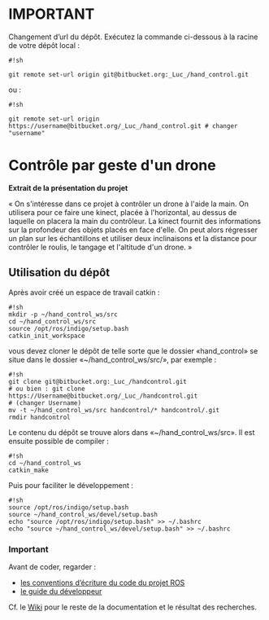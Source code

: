 # IMPORTANT #
Changement d’url du dépôt. Exécutez la commande ci-dessous à la racine de votre dépôt local :

```
#!sh

git remote set-url origin git@bitbucket.org:_Luc_/hand_control.git
```
ou :

```
#!sh

git remote set-url origin https://username@bitbucket.org/_Luc_/hand_control.git # changer "username"
```

# Contrôle par geste d'un drone #

**Extrait de la présentation du projet**

« On s'intéresse dans ce projet à contrôler un drone à l'aide la main. On utilisera pour ce faire une kinect, placée à l'horizontal, au dessus de laquelle on placera la main du contrôleur. La kinect fournit des informations sur la profondeur des objets placés en face d'elle. On peut alors régresser un plan sur les échantillons et utiliser deux inclinaisons et la distance pour contrôler le roulis, le tangage et l'altitude d'un drone. »

## Utilisation du dépôt ##

Après avoir créé un espace de travail catkin :

```
#!sh
mkdir -p ~/hand_control_ws/src
cd ~/hand_control_ws/src
source /opt/ros/indigo/setup.bash
catkin_init_workspace

```
vous devez cloner le dépôt de telle sorte que le dossier «hand_control» se situe dans le dossier «~/hand_control_ws/src/», par exemple :

```
#!sh
git clone git@bitbucket.org:_Luc_/handcontrol.git
# ou bien : git clone https://Username@bitbucket.org/_Luc_/handcontrol.git
# (changer Username)
mv -t ~/hand_control_ws/src handcontrol/* handcontrol/.git
rmdir handcontrol
```
Le contenu du dépôt se trouve alors dans «~/hand_control_ws/src». Il est ensuite possible de compiler :

```
#!sh
cd ~/hand_control_ws
catkin_make
```

Puis pour faciliter le développement : 
```
#!sh
source /opt/ros/indigo/setup.bash
source ~/hand_control_ws/devel/setup.bash
echo "source /opt/ros/indigo/setup.bash" >> ~/.bashrc
echo "source ~/hand_control_ws/devel/setup.bash" >> ~/.bashrc

```

### Important ###

Avant de coder, regarder :

- [les conventions d’écriture du code du projet ROS](http://wiki.ros.org/CppStyleGuide)
- [le guide du développeur](http://wiki.ros.org/DevelopersGuide)

Cf. le [Wiki](https://bitbucket.org/_Luc_/handcontrol/wiki/Home) pour le reste de la documentation et le résultat des recherches.